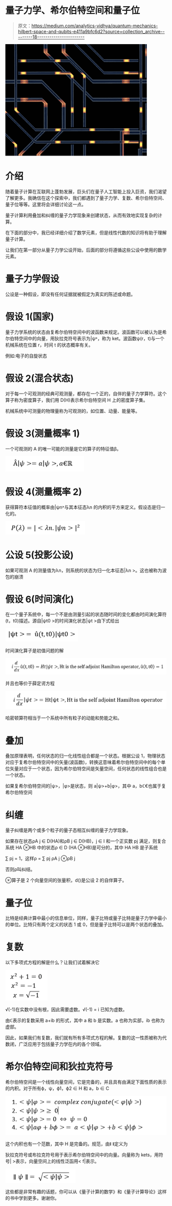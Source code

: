 # 量子力学、希尔伯特空间和量子位

> 原文：<https://medium.com/analytics-vidhya/quantum-mechanics-hilbert-space-and-qubits-e411a9bfc6d2?source=collection_archive---------18----------------------->

![](img/c487764656b0a92d62e2e79a5ea428e3.png)

# 介绍

随着量子计算在互联网上蓬勃发展，巨头们在量子人工智能上投入巨资，我们渴望了解更多。我确信在这个探索中，我们都遇到了量子力学、复数、希尔伯特空间、量子位等等。这里将会详细讨论这一点。

量子计算利用叠加和纠缠的量子力学现象来创建状态，从而有效地实现复杂的计算。

在下面的部分中，我已经详细介绍了数学元素，但是线性代数的知识将有助于理解量子计算。

让我们在第一部分从量子力学公设开始，后面的部分将遵循这些公设中使用的数学元素。

# 量子力学假设

公设是一种假设，即没有任何证据就被假定为真实的陈述或命题。

# 假设 1(国家)

量子力学系统的状态由复希尔伯特空间中的波函数来规定。波函数可以被认为是希尔伯特空间中的向量，用狄拉克符号表示为|ψ˃，称为 ket。波函数ψ(r，t)与一个机械系统在位置 r，时间 t 的状态概率有关。

例如:电子的自旋状态

# 假设 2(混合状态)

对于每一个可观测的经典可观测量，都存在一个正的，自伴的量子力学算符。这个算子称为密度算子，我们用 D(H)表示希尔伯特空间 H 上的密度算子集。

机械系统中可测量的物理量称为可观测的，如位置、动量、能量等。

# 假设 3(测量概率 1)

一个可观测的 A 的唯一可能的测量是它的算子的特征值β。

![](img/3ec69ed5e10b2111b40e6c68185ffe69.png)

# 假设 4(测量概率 2)

获得算符本征值的概率由|ψn˃与其本征态λn 的内积的平方来定义。假设态是归一化的。

![](img/fbfd3b335effb1599c12147bebe74c21.png)

# 公设 5(投影公设)

如果可观测 A 的测量值为λn，则系统的状态为归一化本征态|λn >。这也被称为波包的崩溃

# 假设 6(时间演化)

在一个量子系统中，每一个不是由测量引起的状态随时间的变化都由时间演化算符(t，t0)描述。源自|ψt0 >的时间演化状态|ψt >由下式给出

![](img/c9afee6a9a2a143e56c41b3f76a82aff.png)

时间演化算子是初值问题的解

![](img/661dcf9a068d7fddcbcb00f05eeb6c95.png)

并且也等价于薛定谔方程

![](img/f205bf3a2004d6e8fd8f0994fb860d01.png)

哈密顿算符相当于一个系统中所有粒子的动能和势能之和。

# 叠加

叠加原理表明，任何状态的归一化线性组合都是一个状态。根据公设 1，物理状态对应于复希尔伯特空间中的矢量(波函数)，转换这意味着希尔伯特空间中的每个单位矢量对应于一个状态，因为希尔伯特空间是矢量空间，任何状态的线性组合也是一个状态。

如果复希尔伯特空间的|ψ>，|φ>是状态，则 a|ψ>+b|φ>，其中 a，bℂ€也属于复希尔伯特空间

# 纠缠

量子纠缠是两个或多个粒子的量子态相互纠缠的量子力学现象。

如果存在状态ρA j ∈ D(HA)和ρB j ∈ D(HB)，j ∈ I 和一个正实数 pj 满足，则复合系统 HA ⊗HB 中的状态ρ ∈ D (HA ⊗HB)是可分的，其中 HA HB 是子系统

∑ pj = 1，这样ρ = ∑ pj ρA j ⊗ρB j

否则ρ叫纠结。

⊗算子是 2 个向量空间的张量积，d()是公设 2 的自伴算子。

# 量子位

比特是经典计算中最小的信息单位，同样，量子比特或量子比特是量子力学中最小的单位。比特只有两个定义的状态 1 或 0，但是量子比特可以是两个状态的叠加。

# 复数

以下多项式方程的解是什么？让我们试着解决它

![](img/eaab5aa7bdcace043671d08f5b0fe1db.png)

√(-1)在实数中没有根，因此需要虚数。√(-1) = i 已知为虚数。

由ℂ表示的复数采用 a+ib 的形式，其中 a 和 b 是实数。a 也称为实部，ib 也称为虚部。

因此，如果我们有复数，我们就有所有多项式方程的解。复数的这一性质被称为代数闭，广泛应用于包括量子力学在内的各个领域。

# 希尔伯特空间和狄拉克符号

希尔伯特空间是一个线性向量空间，它是完备的，并且具有由满足下面性质的表示的内积。对于所有ϕ，ψ，ϕ1，ϕ2 ∈ H 和 a，b ∈ C

![](img/ba8fca63bdabc2272710099fac8ef33e.png)

这个内积也有一个范数，其中 H 是完备的。规范，由ǁ ǁ定义为

狄拉克符号或布拉克符号用于表示希尔伯特空间中的向量。向量称为 kets，用符号| >表示，向量空间上的线性泛函用< f|表示。

![](img/e0c5304eb9bc3bfc4f74469fa47987d7.png)

这些都是非常有趣的话题，你可以从《量子计算的数学》和《量子计算导论》这样的书中学到更多。谢谢你。
